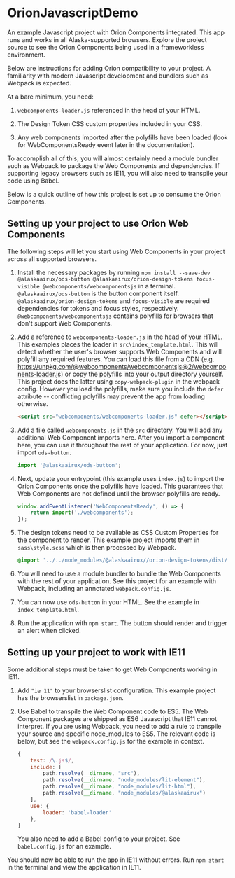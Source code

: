 # OrionJavascriptDemo
An example Javascript project with Orion Components integrated. This app runs and works in all Alaska-supported browsers. Explore the project source to see the Orion Components being used in a frameworkless environment.

Below are instructions for adding Orion compatibility to your project. A familiarity with modern Javascript development and bundlers such as Webpack is expected.

At a bare minimum, you need:
1. `webcomponents-loader.js` referenced in the head of your HTML.

1. The Design Token CSS custom properties included in your CSS.

1. Any web components imported after the polyfills have been loaded (look for WebComponentsReady event later in the documentation). 

To accomplish all of this, you will almost certainly need a module bundler such as Webpack to package the Web Components and dependencies. If supporting legacy browsers such as IE11, you will also need to transpile your code using Babel.

Below is a quick outline of how this project is set up to consume the Orion Components. 

## Setting up your project to use Orion Web Components
The following steps will let you start using Web Components in your project across all supported browsers.

1. Install the necessary packages by running `npm install --save-dev @alaskaairux/ods-button @alaskaairux/orion-design-tokens focus-visible @webcomponents/webcomponentsjs` in a terminal. `@alaskaairux/ods-button` is the button component itself. `@alaskaairux/orion-design-tokens` and `focus-visible` are required dependencies for tokens and focus styles, respectively. `@webcomponents/webcomponentsjs` contains polyfills for browsers that don't support Web Components.

1. Add a reference to `webcomponents-loader.js` in the head of your HTML. This examples places the loader in `src\index_template.html`. This will detect whether the user's browser supports Web Components and will polyfill any required features. You can load this file from a CDN (e.g. https://unpkg.com/@webcomponents/webcomponentsjs@2/webcomponents-loader.js) or copy the polyfills into your output directory yourself. This project does the latter using `copy-webpack-plugin` in the webpack config.  However you load the polyfills, make sure you include the `defer` attribute -- conflicting polyfills may prevent the app from loading otherwise.

    ```html
    <script src="webcomponents/webcomponents-loader.js" defer></script>
    ```

1. Add a file called `webcomponents.js` in the `src` directory. You will add any additional Web Component imports here. After you import a component here, you can use it throughout the rest of your application. For now, just import `ods-button`.

    ```js
    import '@alaskaairux/ods-button';
    ```

1. Next, update your entrypoint (this example uses `index.js`) to import the Orion Components once the polyfills have loaded. This guarantees that Web Components are not defined until the browser polyfills are ready.

    ```js
    window.addEventListener('WebComponentsReady', () => {
        return import('./webcomponents');
    });
    ```

1. The design tokens need to be available as CSS Custom Properties for the component to render. This example project imports them in `sass\style.scss` which is then processed by Webpack.
    ```scss
    @import '../../node_modules/@alaskaairux//orion-design-tokens/dist/tokens/TokenProperties';
    ```

1. You will need to use a module bundler to bundle the Web Components with the rest of your application. See this project for an example with Webpack, including an annotated `webpack.config.js`. 

1. You can now use `ods-button` in your HTML. See the example in `index_template.html`. 

1. Run the application with `npm start`. The button should render and trigger an alert when clicked.

## Setting up your project to work with IE11
Some additional steps must be taken to get Web Components working in IE11.

1. Add `"ie 11"` to your browserslist configuration. This example project has the browserslist in `package.json`. 

1. Use Babel to transpile the Web Component code to ES5. The Web Component packages are shipped as ES6 Javascript that IE11 cannot interpret. If you are using Webpack, you need to add a rule to transpile your source and specific node_modules to ES5. The relevant code is below, but see the `webpack.config.js` for the example in context. 

    ```js
    {
        test: /\.js$/,
        include: [
            path.resolve(__dirname, "src"),
            path.resolve(__dirname, "node_modules/lit-element"),
            path.resolve(__dirname, "node_modules/lit-html"),
            path.resolve(__dirname, "node_modules/@alaskaairux")
        ],
        use: {
            loader: 'babel-loader'
        },
    }
    ```

    You also need to add a Babel config to your project. See `babel.config.js` for an example.

You should now be able to run the app in IE11 without errors. Run `npm start` in the terminal and view the application in IE11.